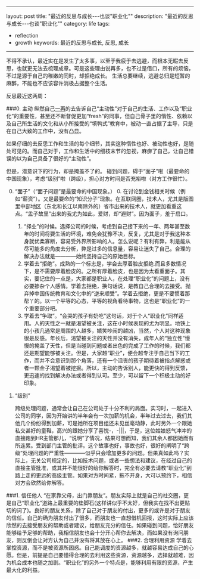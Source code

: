
---
layout: post
title: "最近的反思与成长---也谈\"职业化\""
description: "最近的反思与成长---也谈\"职业化\""
category: life
tags:
 - reflection
 - growth
keywords: 最近的反思与成长, 反思, 成长
---
不得不承认，最近实在是发生了太多事，以至于我疲于去逃避，而根本无暇去反思，也就更无法去梳理成章。可是这些理由说再多，也不过是借口，所有的烦恼，不过是源于自己的稚嫩的同时，却拒绝成长。
生活总要继续，逃避总归是短暂的麻醉，不能也不应该容许消极占据整个生活。

反思最近这两周：

###0. 主动
纵然自己[一再](http://stupig.me/blog/2012/05/07/thoughts-after-read-about-professionalization/)的去告诉自己“主动性”对于自己的生活、工作以及“职业化”的重要性，甚至还不断督促更加“fresh”的同事，但自己骨子里的惰性、依赖以及自己所生活的文化和从小所接受的“填鸭式”教育中，被动一直占据了主导，只是在自己大致的工作中，没有凸显。

如果仔细的去反思工作和生活的每个细节，其实这种惰性也好、被动性也好，是随处可见的。而自己对于，工作和生活中的细枝末节的忽视，麻痹了自己，让自己错误的以为自己具备了很好的“主动性”。

但是，潜意识下的行为，却是掩盖不了的。
碰到问题，碍于“面子”啦（最要命的中国现象），考虑“级别”啦（跨级），担心对方时间是否充裕啦（对方工作很忙）。

 0. “面子”（“面子问题”是最要命的中国现象。）
    0. 在讨论到金钱相关时候（例如“薪资”）。又是最要命的“知识分子”现象。在互联网圈，技术人，尤其是版图里中部地区（东北和长江以南除外的）省市出来的技术人，就更加看重这点。“孟子故里”出来的我尤为如此，爱财，却“避财”。因为面子，羞于启口。
    1. “择业”的时候。选择公司的时候，考虑到自己接下来的一年、两年甚至数年的时间将要生活的环境，难免会犹豫不决，反复，尤其是对于我这种本身就优柔寡断，容易受外界所影响的人。怎么说呢？有利有弊，利是能从尽可能多的角度去分析，弊是过多的信息量，容易让迷失了自己。合理的解决办法就是————始终坚持自己的原始目标。
    2. 学着去“拒绝”。成熟的一个标志是，学会去厚着脸皮拒绝.而且多数情况下，是不需要厚着脸皮的。之所有厚着脸皮，也是因为太看重面子。其实，要记住的一点是，大家都是职业人，在处理“职业化”的问题上，没有必要掺杂个人感情。学着去拒绝，换句话说，是教自己合理的去接受。抛弃掉中国传统教育和文化中的“逆来顺受”。学着去拒绝，更是不要惯着那帮丫的。以一个平等的心态，平等的视角看待事物，这也是“职业化”的一个重要部分吧。
    3. 学着去“争取”。“会哭的孩子有奶吃”这句话，对于个人“职业化”同样适用。人的天性之一就是渴望被关注，这在小时候表现的尤为明显。地铁上的小孩几通常是周围的人越多，嬉笑吵闹的越凶，当然，个人对这种现象很是反感。年长后，渴望被关注的天性并没有消失，成年人的“独立性”慢慢的掩盖了天性，但是当碰到问题或者出色的完成了工作的时候，我们都还是期望能够被关注。但是，大家越“职业”，便会越专注于自己当下的工作，而并不会意识到那个角落，还有一个沮丧的孩子期待着被指点解惑或者一颗金子渴望着被挖掘。所以，主动的告诉别人，能更快的得到反馈，更迅速的找到解决办法或者得到认可。至少，可以留下一个积极主动的好印象。
 1. “级别”

    跨级处理问题，通常会让自己在公司处于十分不利的局面。实习时，一起进入公司的同学，因为开始讲的半年会有一次加薪的机会，半年过去过去，我们其他几个纷纷得到加薪，可是她所在项目组还未见丝毫动静，此时另外一个跟她私交甚好的童鞋，高兴的跟她分享了喜悦-，-|||，于是，这位姑娘怒气冲冲的直接跑到HR主管那儿，“说明”了情况，结果可想而知，我们其余人都因她而有所连累。受到部门主管的批评。这个故事也好，事故也好，很好的阐明了“跨级”处理问题的严重性————似乎只会增加更多的问题。但果真如此吗？实际上，无关公司规定的，比如技术问题，或者一些想法和建议，在经过自己的直接主管批准，或其并不能很好的给你解答时，完全有必要去请教“职业化”到路上走的更远的高级主管。如果对方时间紧，拖不开身，大可以预约下，相信对方会欣然给你解答。

###1. 信任他人
“在家靠父母，出门靠朋友”。朋友实际上就是自己的社交圈，更是自己“职业化”道路上最重要的垫脚石(这样讲似乎不太好，但我实在找不出更贴切的词了)。良好的朋友关系，除了自己对于朋友的付出，更多的或许是对于朋友的信任。自己的确为朋友付出了很多，而朋友也一直想借机回报，这时实际上应该欣然的去接受朋友的帮助或者建议，给朋友充分的信任。如果碰到问题，恰好朋友能够给予足够的帮助，我相信朋友也会十分开心帮你去解决，而如果没有询问朋友，则反倒会让对方认为自己并没有将其放在心上。
###2. 合理利用资源
学着去掌控资源，而不是被资源所困惑。自己能调度的资源越多，就越容易达成自己的心愿。但是，前提是自己要懂得合理的去利用这些资源，资源越多，选择就越难，因为机会成本也随之加剧。“职业化”的另外一个特点是，能够利用有限的资源，产生最大化的利益。
